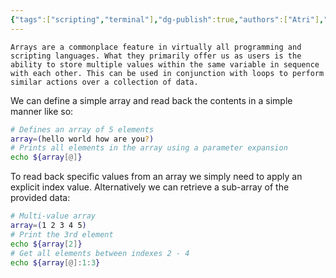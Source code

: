 ```yaml
---
{"tags":["scripting","terminal"],"dg-publish":true,"authors":["Atri"],"permalink":"/tech/programming/bash/2-basic-concepts/2-4-arrays/","dgPassFrontmatter":true,"created":"2024-03-04T17:36:37.370-05:00","updated":"2024-03-08T03:26:35.994-05:00"}
---
```


```ad-info
Arrays are a commonplace feature in virtually all programming and scripting languages. What they primarily offer us as users is the ability to store multiple values within the same variable in sequence with each other. This can be used in conjunction with loops to perform similar actions over a collection of data.
```

We can define a simple array and read back the contents in a simple manner like so:

```bash
# Defines an array of 5 elements
array=(hello world how are you?)
# Prints all elements in the array using a parameter expansion
echo ${array[@]}
```

To read back specific values from an array we simply need to apply an explicit index value. Alternatively we can retrieve a sub-array of the provided data:

```bash
# Multi-value array
array=(1 2 3 4 5)
# Print the 3rd element
echo ${array[2]}
# Get all elements between indexes 2 - 4
echo ${array[@]:1:3}
```